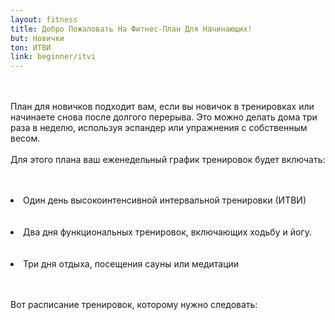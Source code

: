 ```yaml
---
layout: fitness
title: Добро Пожаловать На Фитнес-План Для Начинающих!
but: Новички
ton: ИТВИ
link: beginner/itvi
---
```

<div class="section">
<p class="text-xl font-bold leading-relaxed">
<br/><br/>
План для новичков подходит вам, если вы новичок в тренировках или начинаете снова после долгого перерыва. Это можно делать дома три раза в неделю, используя эспандер или упражнения с собственным весом.
<br/><br/>
Для этого плана ваш еженедельный график тренировок будет включать:
</p>
<br/><br/>
   <li class="text-xl font-bold">
   Один день высокоинтенсивной интервальной тренировки (ИТВИ)
   </li>
<br/><br/>
   <li class="text-xl font-bold">
        Два дня функциональных тренировок, включающих ходьбу и йогу.
        </li>
<br/><br/>
   <li class="text-xl font-bold">
        Три дня отдыха, посещения сауны или медитации
        </li>
<br/><br/>
  <p class="text-xl font-bold leading-relaxed">
Вот расписание тренировок, которому нужно следовать: 
</p>
  <img class="object-contain h-48" src="{{ site.baseurl }}/img/beginner/daily.png" alt="">
</div>